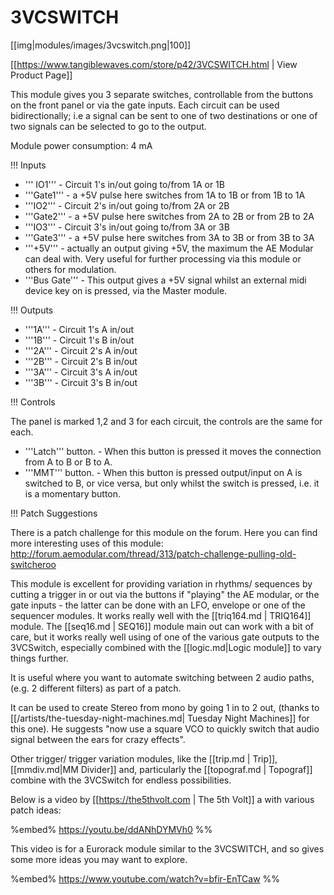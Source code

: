 # 3VCSWITCH

[[img|modules/images/3vcswitch.png|100]]

[[https://www.tangiblewaves.com/store/p42/3VCSWITCH.html | View Product Page]]

This module gives you 3 separate switches, controllable from the buttons on the front panel or via the gate inputs.  Each circuit can be used bidirectionally; i.e a signal can be sent to one of two destinations or one of two signals can be selected to go to the output.

Module power consumption: 4 mA

!!! Inputs

* ''' IO1''' - Circuit 1's in/out going  to/from 1A or 1B
* '''Gate1''' - a +5V pulse here switches from 1A to 1B or from 1B to 1A
* '''IO2''' - Circuit 2's in/out going  to/from 2A or 2B
* '''Gate2'''  - a +5V pulse here switches from 2A to 2B or from 2B to 2A
* '''IO3''' - Circuit 3's in/out going  to/from 3A or 3B
* '''Gate3'''  - a +5V pulse here switches from 3A to 3B or from 3B to 3A
* '''+5V''' - actually an output giving +5V, the maximum the AE Modular can deal with. Very useful for further processing via this module or others for modulation.
* '''Bus Gate''' - This output gives a +5V  signal whilst an external midi device key on is pressed, via the Master module.

!!! Outputs

* '''1A''' - Circuit 1's A in/out
* '''1B''' - Circuit 1's B in/out
* '''2A''' - Circuit 2's A in/out
* '''2B''' - Circuit 2's B in/out
* '''3A''' - Circuit 3's A in/out
* '''3B''' - Circuit 3's B in/out

!!! Controls

The panel is marked 1,2 and 3 for each circuit, the controls are the same for each.

* '''Latch''' button. - When this button is pressed it moves the connection from A to B or B to A.
* '''MMT''' button. - When this button is pressed output/input on A is switched to B, or vice versa, but only whilst the switch is pressed, i.e. it is a momentary button. 

!!! Patch Suggestions

There is a patch challenge for this module on the forum. Here you can find more interesting uses of this module: http://forum.aemodular.com/thread/313/patch-challenge-pulling-old-switcheroo

This module is excellent for providing variation in rhythms/ sequences by cutting a trigger in or out via the buttons if "playing" the AE modular, or the gate inputs - the latter can be done with an LFO, envelope or one of the sequencer modules. It works really well with the [[triq164.md | TRIQ164]] module. The [[seq16.md | SEQ16]] module main out can work with a bit of care, but it works really well using of one of the various gate outputs to the 3VCSwitch, especially combined with the [[logic.md|Logic module]] to vary things further.

It is useful where you want to automate switching between 2 audio paths, (e.g. 2 different filters) as part of a patch. 

It can be used to create Stereo from mono by going 1 in to 2 out, (thanks to [[/artists/the-tuesday-night-machines.md| Tuesday Night Machines]] for this one). He suggests "now use a square VCO to quickly switch that audio signal between the ears for crazy effects". 

Other trigger/ trigger variation modules, like the [[trip.md | Trip]], [[mmdiv.md|MM Divider]] and, particularly the [[topograf.md | Topograf]] combine with the 3VCSwitch for endless possibilities.

Below is a video by [[https://the5thvolt.com | The 5th Volt]] a with various patch ideas:

%embed% https://youtu.be/ddANhDYMVh0 %%

This video is for a Eurorack module similar to the 3VCSWITCH, and so gives some more ideas you may want to explore.

%embed%  https://www.youtube.com/watch?v=bfir-EnTCaw %%
